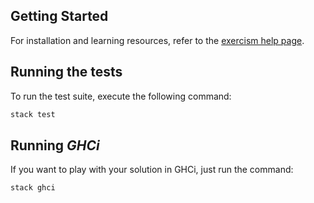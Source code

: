 
## Getting Started

For installation and learning resources, refer to the
[exercism help page](http://exercism.io/languages/haskell).

## Running the tests

To run the test suite, execute the following command:

```bash
stack test
```

## Running *GHCi*

If you want to play with your solution in GHCi, just run the command:

```bash
stack ghci
```

